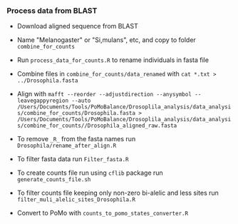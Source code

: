 ### Process data from BLAST

- Download aligned sequence from BLAST
    
- Name "Melanogaster" or "Si,mulans", etc, and copy to folder `combine_for_counts`
    
- Run `process_data_for_counts.R` to rename individuals in fasta file
    
- Combine files in `combine_for_counts/data_renamed` with `cat *.txt > ../Drosophila.fasta`
    
- Align with `mafft --reorder --adjustdirection --anysymbol --leavegappyregion --auto /Users/Documents/Tools/PoMoBalance/Drosoplila_analysis/data_analysis/combine_for_counts/Drosophila.fasta > /Users/Documents/Tools/PoMoBalance/Drosoplila_analysis/data_analysis/combine_for_counts//Drosophila_aligned_raw.fasta`
    
- To remove `_R_` from the fasta names run `Drosophila/rename_after_align.R`
    
- To filter fasta data run `Filter_fasta.R`
    
- To create counts file run using `cflib` package run `generate_counts_file.sh`
    
- To filter counts file keeping only non-zero bi-alelic and less sites run `filter_muli_alelic_sites_Drosophila.R`
    
- Convert to PoMo with `counts_to_pomo_states_converter.R`
